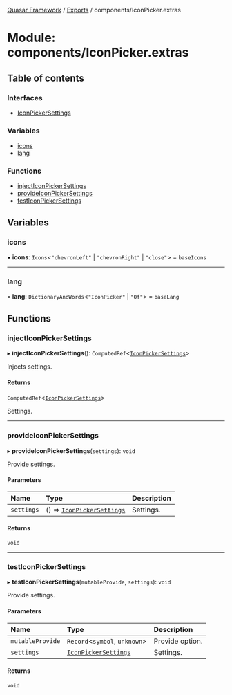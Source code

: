 [Quasar Framework](../index.md) / [Exports](../modules.md) / components/IconPicker.extras

# Module: components/IconPicker.extras

## Table of contents

### Interfaces

- [IconPickerSettings](../interfaces/components_IconPicker_extras.IconPickerSettings.md)

### Variables

- [icons](components_IconPicker_extras.md#icons)
- [lang](components_IconPicker_extras.md#lang)

### Functions

- [injectIconPickerSettings](components_IconPicker_extras.md#injecticonpickersettings)
- [provideIconPickerSettings](components_IconPicker_extras.md#provideiconpickersettings)
- [testIconPickerSettings](components_IconPicker_extras.md#testiconpickersettings)

## Variables

### icons

• **icons**: `Icons`<``"chevronLeft"`` \| ``"chevronRight"`` \| ``"close"``\> = `baseIcons`

___

### lang

• **lang**: `DictionaryAndWords`<``"IconPicker"`` \| ``"Of"``\> = `baseLang`

## Functions

### injectIconPickerSettings

▸ **injectIconPickerSettings**(): `ComputedRef`<[`IconPickerSettings`](../interfaces/components_IconPicker_extras.IconPickerSettings.md)\>

Injects settings.

#### Returns

`ComputedRef`<[`IconPickerSettings`](../interfaces/components_IconPicker_extras.IconPickerSettings.md)\>

Settings.

___

### provideIconPickerSettings

▸ **provideIconPickerSettings**(`settings`): `void`

Provide settings.

#### Parameters

| Name | Type | Description |
| :------ | :------ | :------ |
| `settings` | () => [`IconPickerSettings`](../interfaces/components_IconPicker_extras.IconPickerSettings.md) | Settings. |

#### Returns

`void`

___

### testIconPickerSettings

▸ **testIconPickerSettings**(`mutableProvide`, `settings`): `void`

Provide settings.

#### Parameters

| Name | Type | Description |
| :------ | :------ | :------ |
| `mutableProvide` | `Record`<`symbol`, `unknown`\> | Provide option. |
| `settings` | [`IconPickerSettings`](../interfaces/components_IconPicker_extras.IconPickerSettings.md) | Settings. |

#### Returns

`void`
